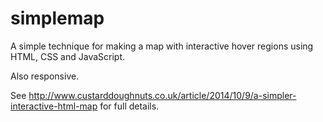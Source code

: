 simplemap
=========

A simple technique for making a map with interactive hover regions using HTML, CSS and JavaScript.

Also responsive.

See http://www.custarddoughnuts.co.uk/article/2014/10/9/a-simpler-interactive-html-map for full details.
